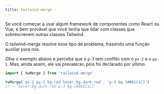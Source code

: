 ```yaml
---
title: tailwind-merge
---
```


Se você começar a usar algum framework de componentes como React ou Vue, é bem provável que você tenha que lidar com classes que sobrescrevem outras classes Tailwind.

O tailwind-merge resolve esse tipo de problema, trazendo uma função auxiliar para nós.

Olhe o exemplo abaixo e perceba que o `p-3` tem conflito com o `px-2` e o `py-1`. Mas, ainda assim, ele vai prevalecer, pois foi declarado por último.

```javascript
import { twMerge } from 'tailwind-merge'

twMerge('px-2 py-1 bg-red hover:bg-dark-red', 'p-3 bg-[#B91C1C]')
// → 'hover:bg-dark-red p-3 bg-[#B91C1C]'
